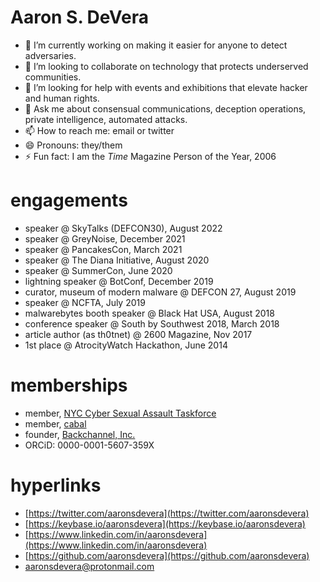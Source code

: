 # Aaron S. DeVera
- 🔭 I’m currently working on making it easier for anyone to detect adversaries.
- 👯 I’m looking to collaborate on technology that protects underserved communities.
- 🤔 I’m looking for help with events and exhibitions that elevate hacker and human rights.
- 💬 Ask me about consensual communications, deception operations, private intelligence, automated attacks.
- 📫 How to reach me: email or twitter
- 😄 Pronouns: they/them
- ⚡ Fun fact: I am the *Time* Magazine Person of the Year, 2006

# engagements
- speaker @ SkyTalks (DEFCON30), August 2022
- speaker @ GreyNoise, December 2021
- speaker @ PancakesCon, March 2021
- speaker @ The Diana Initiative, August 2020
- speaker @ SummerCon, June 2020
- lightning speaker @ BotConf, December 2019
- curator, museum of modern malware @ DEFCON 27, August 2019
- speaker @ NCFTA, July 2019
- malwarebytes booth speaker @ Black Hat USA, August 2018
- conference speaker @ South by Southwest 2018, March 2018
- article author (as th0tnet) @ 2600 Magazine, Nov 2017
- 1st place @ AtrocityWatch Hackathon, June 2014

# memberships
- member, [NYC Cyber Sexual Assault Taskforce](https://csat.nyc)
- member, [cabal](https://cabal.cx)
- founder, [Backchannel, Inc.](https://backchannel.re)
- ORCiD: 0000-0001-5607-359X

# hyperlinks
- [https://twitter.com/aaronsdevera](https://twitter.com/aaronsdevera)
- [https://keybase.io/aaronsdevera](https://keybase.io/aaronsdevera)
- [https://www.linkedin.com/in/aaronsdevera](https://www.linkedin.com/in/aaronsdevera)
- [https://github.com/aaronsdevera](https://github.com/aaronsdevera)
- [aaronsdevera@protonmail.com](mailto:aaronsdevera@protonmail.com)
